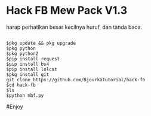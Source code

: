 # Hack FB Mew Pack V1.3 

harap perhatikan besar kecilnya huruf, dan tanda baca.

```

$pkg update && pkg upgrade 
$pkg python 
$pkg python2 
$pip install request 
$pip install bs4 
$pip install lolcat 
$pkg install git 
git clone https://github.com/BjourkaTutorial/hack-fb 
$cd hack-fb 
$ls
$python mbf.py

```

#Enjoy
